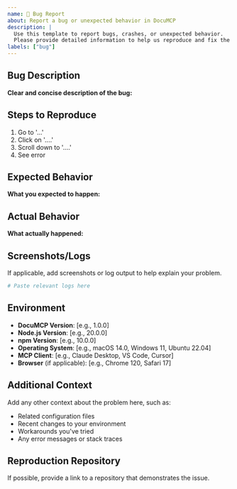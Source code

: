 ```yaml
---
name: 🐛 Bug Report
about: Report a bug or unexpected behavior in DocuMCP
description: |
  Use this template to report bugs, crashes, or unexpected behavior.
  Please provide detailed information to help us reproduce and fix the issue.
labels: ["bug"]
---
```


## Bug Description

**Clear and concise description of the bug:**

## Steps to Reproduce

1. Go to '...'
2. Click on '....'
3. Scroll down to '....'
4. See error

## Expected Behavior

**What you expected to happen:**

## Actual Behavior

**What actually happened:**

## Screenshots/Logs

If applicable, add screenshots or log output to help explain your problem.

```bash
# Paste relevant logs here
```

## Environment

- **DocuMCP Version**: [e.g., 1.0.0]
- **Node.js Version**: [e.g., 20.0.0]
- **npm Version**: [e.g., 10.0.0]
- **Operating System**: [e.g., macOS 14.0, Windows 11, Ubuntu 22.04]
- **MCP Client**: [e.g., Claude Desktop, VS Code, Cursor]
- **Browser** (if applicable): [e.g., Chrome 120, Safari 17]

## Additional Context

Add any other context about the problem here, such as:

- Related configuration files
- Recent changes to your environment
- Workarounds you've tried
- Any error messages or stack traces

## Reproduction Repository

If possible, provide a link to a repository that demonstrates the issue.

